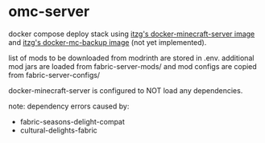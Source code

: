 # omc-server
docker compose deploy stack using [itzg's docker-minecraft-server image](https://github.com/itzg/docker-minecraft-server) and [itzg's docker-mc-backup image](https://github.com/itzg/docker-mc-backup) (not yet implemented).

list of mods to be downloaded from modrinth are stored in .env. additional mod jars are loaded from fabric-server-mods/ and mod configs are copied from fabric-server-configs/

docker-minecraft-server is configured to NOT load any dependencies.

note: dependency errors caused by:
- fabric-seasons-delight-compat
- cultural-delights-fabric
